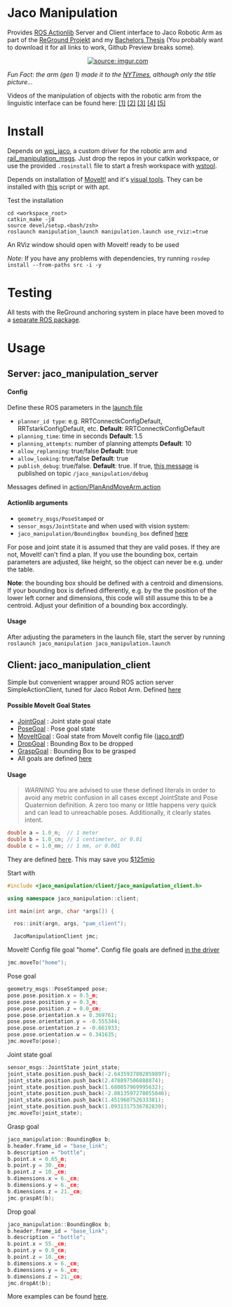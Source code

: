 # Jaco Manipulation

Provides [ROS Actionlib](http://wiki.ros.org/actionlib) Server and Client interface to Jaco Robotic Arm as part of the [ReGround Projekt](http://reground.cs.kuleuven.be/) and my [Bachelors Thesis](./thesis.pdf) (You probably want to download it for all links to work, Github Preview breaks some).

<p align="center"><a href="https://imgur.com/Jrbe7nQ"><img src="https://i.imgur.com/Jrbe7nQ.jpg" title="source: imgur.com" /></a></p>

*Fun Fact: the arm (gen 1) made it to the [NYTimes](https://www.nytimes.com/2018/10/21/business/what-comes-after-the-roomba.html), although only the title picture...*

Videos of the manipulation of objects with the robotic arm from the linguistic interface can be found here: [[1]](https://vimeo.com/335614736) [[2]](https://vimeo.com/335614197) [[3]](https://vimeo.com/335614337) [[4]](https://vimeo.com/335614582) [[5]](https://vimeo.com/335614736)

# Install
Depends on [wpi_jaco](https://github.com/ksatyaki/wpi_jaco), a custom driver for the robotic arm and [rail_manipulation_msgs](https://github.com/GT-RAIL/rail_manipulation_msgs). Just drop the repos in your catkin workspace, or use the provided `.rosinstall` file to start a fresh workspace with [wstool](http://wiki.ros.org/wstool).

Depends on installation of [MoveIt!](https://moveit.ros.org/) and it's [visual tools](https://github.com/ros-planning/moveit_visual_tools). They can be installed with [this](https://github.com/juliangaal/reground_workspace/blob/reground/install/.install_apts.sh) script or with apt.

Test the installation 
```
cd <workspace_root>
catkin_make -j8
source devel/setup.<bash/zsh>
roslaunch manipulation_launch manipulation.launch use_rviz:=true
```

An RViz window should open with Moveit! ready to be used

*Note*: If you have any problems with dependencies, try running `rosdep install --from-paths src -i -y`

# Testing
All tests with the ReGround anchoring system in place have been moved to a [separate ROS package](https://github.com/juliangaal/jaco_manipulation_test).

# Usage
## Server: jaco\_manipulation_server
#### Config
Define these ROS parameters in the [launch file](launch/jaco_manipulation.launch)
* `planner_id type`: e.g. RRTConnectkConfigDefault, RRTstarkConfigDefault, etc. **Default**: RRTConnectkConfigDefault
* `planning_time`: time in seconds **Default**: 1.5
* `planning_attempts`: number of planning attempts **Default**: 10
* `allow_replanning`: true/false **Default**: true
* `allow_looking`: true/false **Default**: true
* `publish_debug`: true/false. **Default**: true. If true, [this message](msg/JacoDebug.msg) is published on topic `/jaco_manipulation/debug`

Messages defined in [action/PlanAndMoveArm.action](action/PlanAndMoveArm.action)

#### Actionlib arguments
* `geometry_msgs/PoseStamped` or 
* `sensor_msgs/JointState` and when used with vision system:
* `jaco_manipulation/BoundingBox bounding_box` defined [here](include/jaco_manipulation/goals/goal_input.h)

For pose and joint state it is assumed that they are valid poses. If they are not, MoveIt! can't find a plan. If you use the bounding box, certain parameters are adjusted, like height, so the object can never be e.g. under the table.

**Note**: the bounding box should be defined with a centroid and dimensions. If your bounding box is defined differently, e.g. by the the position of the lower left corner and dimensions, this code will still assume this to be a centroid. Adjust your definition of a bounding box accordingly.

#### Usage
After adjusting the parameters in the launch file, start the server by running `roslaunch jaco_manipulation jaco_manipulation.launch`

## Client: jaco\_manipulation_client
Simple but convenient wrapper around ROS action server SimpleActionClient, tuned for Jaco Robot Arm. Defined [here](include/jaco_manipulation/client/jaco_manipulation_client.h)

#### Possible MoveIt Goal States
 * [JointGoal](include/jaco_manipulation/goals/joint_goal.h) : Joint state goal state
 * [PoseGoal](include/jaco_manipulation/goals/pose_goal.h) : Pose goal state
 * [MoveItGoal](include/jaco_manipulation/goals/move_it_goal.h) : Goal state from MoveIt config file ([jaco.srdf](https://github.com/ksatyaki/wpi_jaco/blob/develop/jaco_moveit_config/config/jaco.srdf)) 
 * [DropGoal](include/jaco_manipulation/goals/drop_goal.h) : Bounding Box to be dropped
 * [GraspGoal](include/jaco_manipulation/goals/grasp_goal.h) : Bounding Box to be grasped
 * All goals are defined [here](include/jaco_manipulation/goals) 

#### Usage
> *WARNING* You are advised to use these defined literals in order to avoid any metric confusion in all cases except JointState and Pose Quaternion definition. A zero too many or little happens very quick and can lead to unreachable poses. Additionally, it clearly states intent.
```cpp
double a = 1.0_m;  // 1 meter
double b = 1.0_cm; // 1 centimeter, or 0.01
double c = 1.0_mm; // 1 mm, or 0.001
```
They are defined [here](include/jaco_manipulation/units.h). This may save you [$125mio](http://articles.latimes.com/1999/oct/01/news/mn-17288)

Start with

```cpp
#include <jaco_manipulation/client/jaco_manipulation_client.h>

using namespace jaco_manipulation::client;

int main(int argn, char *args[]) {

  ros::init(argn, args, "pam_client");

  JacoManipulationClient jmc;
```
MoveIt! Config file goal "home". Config file goals are defined [in the driver](https://github.com/ksatyaki/wpi_jaco/blob/18aa79e541a35c8cb288c2d2a9842870894a632e/jaco_moveit_config/config/jaco.srdf#L32)

```go
jmc.moveTo("home");
```

Pose goal

```go
geometry_msgs::PoseStamped pose;
pose.pose.position.x = 0.5_m;
pose.pose.position.y = 0.3_m;
pose.pose.position.z = 0.0_cm;
pose.pose.orientation.x = 0.369761;
pose.pose.orientation.y = -0.555344;
pose.pose.orientation.z = -0.661933;
pose.pose.orientation.w = 0.341635;
jmc.moveTo(pose);
```

Joint state goal

```go
sensor_msgs::JointState joint_state;
joint_state.position.push_back(-2.6435937802859897);
joint_state.position.push_back(2.478897506888874);
joint_state.position.push_back(1.680057969995632);
joint_state.position.push_back(-2.0813597278055846);
joint_state.position.push_back(1.451960752633381);
joint_state.position.push_back(1.0931317536782839);
jmc.moveTo(joint_state);
```

Grasp goal
```go
jaco_manipulation::BoundingBox b;
b.header.frame_id = "base_link";
b.description = "bottle";
b.point.x = 0.65_m;
b.point.y = 30._cm;
b.point.z = 10._cm;
b.dimensions.x = 6._cm;
b.dimensions.y = 6._cm;
b.dimensions.z = 21._cm;
jmc.graspAt(b);
```

Drop goal
```go
jaco_manipulation::BoundingBox b;
b.header.frame_id = "base_link";
b.description = "bottle";
b.point.x = 55._cm;
b.point.y = 0.0_cm;
b.point.z = 10._cm;
b.dimensions.x = 6._cm;
b.dimensions.y = 6._cm;
b.dimensions.z = 21._cm;
jmc.dropAt(b);
```

More examples can be found [here](test/).

